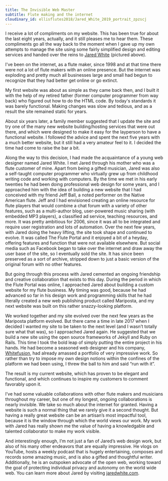 ```yaml
---
title: The Invisible Web Master
subtitle: Flute making and the internet
cloudinary_id: ellisflutes2018/Jared_White_2019_portrait_zpzscj
---
```


I receive a lot of compliments on my website. This has been true for about the last eight years, actually, and it still pleases me to hear them.  These compliments go all the way back to the moment when I gave up my own attempts to manage the site using some fairly simplified design and editing services and handed over the reins to [Jared White](https://whitefusion.io/) (pictured above).

I've been on the internet, as a flute maker, since 1998 and at that time there were not a lot of flute makers with an online presence.  But the internet was exploding and pretty much all businesses large and small had begun to recognize that they had better get online or go extinct.
		 
My first website was about as simple as they came back then, and I built it with the help of my retired father (former computer programmer from way back) who figured out how to do the HTML code.  By today's standards it was barely functional.  Making changes was slow and tedious, and as a result the site remained static for years.

About six years later, a family member suggested that I update the site and try one of the many new website building/hosting services that were out there, and which were designed to make it easy for the layperson to have a functional website.  I followed the advice and spent the next five years with a much better website, but it still had a very amateur feel to it.  I decided the time had come to raise the bar a bit.

Along the way to this decision, I had made the acquaintance of a young web designer named Jared White.  I met Jared through his mother who was a flute customer of mine.  Apart from being a gifted musician, Jared was also a self-taught computer programmer who virtually grew up from childhood writing code and working with computers.  By the time we met in his early twenties he had been doing professional web design for some years, and I approached him with the idea of building a new website that I had conceived with my friend Jeff Ball, a noted performer on the Native American flute.  Jeff and I had envisioned creating an online resource for flute players that would combine a chat forum with a variety of other features, such as a multi-author blog, user-powered music sharing (with embedded MP3 players), a classified ad service, teaching resources, and more.  It was pretty ambitious for 2006, since it was all to be integrated and require user registration and lots of automation.  Over the next few years, with Jared doing the heavy lifting, the site took shape and continued to evolve.  It was called The Flute Portal and it enjoyed a bit of a heyday, offering features and function that were not available elsewhere.  But social media such as Facebook began to take over the internet and draw away the user base of the site, so I eventually sold the site.  It has since been preserved as a sort of archive, stripped down to just a basic version of the original forum with no other features.

But going through this process with Jared cemented an ongoing friendship and creative collaboration that exists to this day.  During the period in which the Flute Portal was online, I approached Jared about building a custom website for my flute business.  My timing was good, because he had advanced so far in his design work and programming skills that he had literally created a new web publishing product called Mariposta, and my next website was built on this rather snazzy-looking platform.  

We worked together and my site evolved over the next few years as the Mariposta platform evolved.  But there came a time in late 2017 when I decided I wanted my site to be taken to the next level (and I wasn’t totally sure what that was), so I approached Jared again.   He suggested that we build a new site using the open source frameworks of Jekyll and Ruby on Rails.  This time I took the bold leap of simply putting the entire project in his hands.  He had become a seasoned web designer and his company, [Whitefusion](https://whitefusion.io/), had already amassed a portfolio of very impressive work.  So rather than try to impose my own design notions within the confines of the platform we had been using, I threw the ball to him and said “run with it”.  

The result is my current website, which has proven to be elegant and functional, and which continues to inspire my customers to comment favorably upon it.  

I’ve had some valuable collaborations with other flute makers and musicians throughout my career, but one of my longest, ongoing collaborations is nearly invisible. We take so much about the internet for granted.  Having a website is such a normal thing that we rarely give it a second thought.  But having a really great website can be an artisan’s most impactful tool, because it is the window through which the world views our work.  My work with Jared has really shown me the value of having a knowledgable and talented collaborator to make my work visible.

And interestingly enough, I’m not just a fan of Jared’s web design work, but also of his many other endeavors that are equally impressive.  He vlogs on YouTube, hosts a weekly podcast that is hugely entertaining, composes and records some amazing music, and is also a gifted and thoughtful writer.  Additionally, he is an outspoken advocate of the open web, working toward the goal of protecting individual privacy and autonomy on the world wide web.  You can learn more about Jared by visiting [jaredwhite.com](https://jaredwhite.com/).